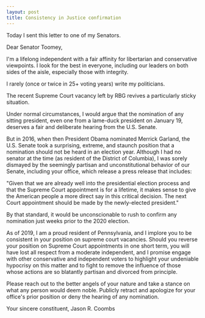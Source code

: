 ```yaml
---
layout: post
title: Consistency in Justice confirmation
---
```


Today I sent this letter to one of my Senators.

Dear Senator Toomey,

I'm a lifelong independent with a fair affinity for libertarian and conservative viewpoints. I look for the best in everyone, including our leaders on both sides of the aisle, especially those with integrity.

I rarely (once or twice in 25+ voting years) write my politicians.

The recent Supreme Court vacancy left by RBG revives a particularly sticky situation.

Under normal circumstances, I would argue that the nomination of any sitting president, even one from a lame-duck president on January 19, deserves a fair and deliberate hearing from the U.S. Senate.

But in 2016, when then President Obama nominated Merrick Garland, the U.S. Senate took a surprising, extreme, and staunch position that a nomination should not be heard in an election year. Although I had no senator at the time (as resident of the District of Columbia), I was sorely dismayed by the seemingly partisan and unconstitutional behavior of our Senate, including your office, which release a press release that includes:

"Given that we are already well into the presidential election process and that the Supreme Court appointment is for a lifetime, it makes sense to give the American people a more direct say in this critical decision. The next Court appointment should be made by the newly-elected president."

By that standard, it would be unconscionable to rush to confirm any nomination just weeks prior to the 2020 election.

As of 2019, I am a proud resident of Pennsylvania, and I implore you to be consistent in your position on supreme court vacancies. Should you reverse your position on Supreme Court appointments in one short term, you will have lost all respect from a moderate independent, and I promise engage with other conservative and independent voters to highlight your undeniable hypocrisy on this matter and to fight to remove the influence of those whose actions are so blatantly partisan and divorced from principle.

Please reach out to the better angels of your nature and take a stance on what any person would deem noble. Publicly retract and apologize for your office's prior position or deny the hearing of any nomination.

Your sincere constituent,
Jason R. Coombs
